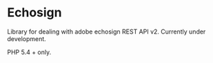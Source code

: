 # Echosign
Library for dealing with adobe echosign REST API v2. Currently under development.

PHP 5.4 + only.
